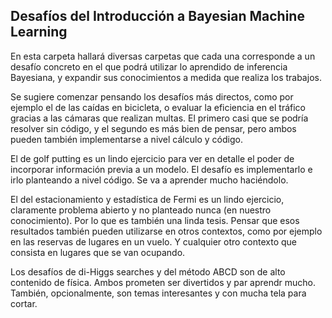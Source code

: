 ## Desafíos del Introducción a Bayesian Machine Learning

En esta carpeta hallará diversas carpetas que cada una corresponde a un desafío concreto en el que podrá utilizar lo aprendido de inferencia Bayesiana, y expandir sus conocimientos a medida que realiza los trabajos.

Se sugiere comenzar pensando los desafíos más directos, como por ejemplo el de las caídas en bicicleta, o evaluar la eficiencia en el tráfico gracias a las cámaras que realizan multas.  El primero casi que se podría resolver sin código, y el segundo es más bien de pensar, pero ambos pueden también implementarse a nivel cálculo y código.

El de golf putting es un lindo ejercicio para ver en detalle el poder de incorporar información previa a un modelo.  El desafío es implementarlo e irlo planteando a nivel código.  Se va a aprender mucho haciéndolo.

El del estacionamiento y estadística de Fermi es un lindo ejercicio, claramente problema abierto y no planteado nunca (en nuestro conocimiento). Por lo que es también una linda tesis.  Pensar que esos resultados también pueden utilizarse en otros contextos, como por ejemplo en las reservas de lugares en un vuelo.  Y cualquier otro contexto que consista en lugares que se van ocupando.

Los desafíos de di-Higgs searches y del método ABCD son de alto contenido de física.  Ambos prometen ser divertidos y par aprendr mucho.  También, opcionalmente, son temas interesantes y con mucha tela para cortar.
